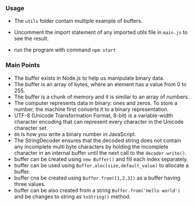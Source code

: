 ### Usage
- The ```utils``` folder contain multiple example of buffers. 

- Uncomment the import statement of any imported utils file in ```main.js``` to see the result.

- run the program with command
``` npm start ```

### Main Points
- The buffer exists in Node.js to help us manipulate binary data.
- The buffer is an array of bytes, where an element has a value from 0 to 255.
- The buffer is a chunk of memory and it is similar to an array of numbers.
- The computer represents data in binary: ones and zeros. To store a number, the machine first converts it to a binary representation.
- UTF-8 (Unicode Transformation Format, 8-bit) is a variable-width character encoding that can represent every character in the Unicode character set.
- ```0b``` is how you write a binary number in JavaScript.
- The StringDecoder ensures that the decoded string does not contain any incomplete multi byte characters by holding the incomplete character in an internal buffer until the next call to the ```decoder.write()```.
- buffer can be created using ```new Buffer()``` and fill each index separately.
- buffer can be used using ```Buffer.aloc(size,default_value)``` to allocate a buffer.
- buffer cna be created using ```Buffer.from([1,2,3])``` as a buffer having three values.
- buffer can be also created from a string ```Buffer.from('Hello world')``` and be changes to string as ```toString()``` method.





